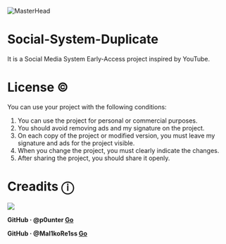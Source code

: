 ![MasterHead](https://github.com/user-attachments/assets/ca45ac5f-856c-4863-a23e-7b2b986eb19c)
# Social-System-Duplicate
It is a Social Media System Early-Access project inspired by YouTube.

# License ©️
You can use your project with the following conditions:
1. You can use the project for personal or commercial purposes.
2. You should avoid removing ads and my signature on the project.
3. On each copy of the project or modified version, you must leave my signature and ads for the project visible.
4. When you change the project, you must clearly indicate the changes.
5. After sharing the project, you should share it openly.

# Creadits ⓘ
[![](https://github.com/user-attachments/assets/2d47f352-d454-44e9-a30f-312c0fa1064e)](https://github.com/p0unter)
<p align="left"><b>GitHub · @p0unter <a href="https://github.com/p0unter">Go</a></p> </b>
<p align="left"><b>GitHub · @Mal1koRe1ss <a href="https://github.com/Mal1koRe1ss">Go</a></p> 
